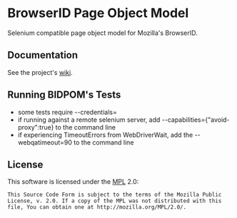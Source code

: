 **B**rowser**ID** **P**age **O**bject **M**odel
===============================================
Selenium compatible page object model for Mozilla's BrowserID.

Documentation
-------------
See the project's [wiki](https://github.com/mozilla/bidpom/wiki).

Running BIDPOM's Tests
----------------------
* some tests require --credentials=<path-to-credentials>
* if running against a remote selenium server, add --capabilities={"avoid-proxy":true} to the command line
* if experiencing TimeoutErrors from WebDriverWait, add the --webqatimeout=90 to the command line

License
-------
This software is licensed under the [MPL](http://www.mozilla.org/MPL/2.0/) 2.0:

    This Source Code Form is subject to the terms of the Mozilla Public
    License, v. 2.0. If a copy of the MPL was not distributed with this
    file, You can obtain one at http://mozilla.org/MPL/2.0/.
